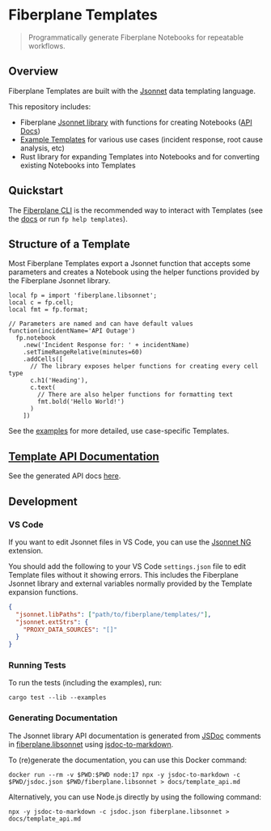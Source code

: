 # Fiberplane Templates

> Programmatically generate Fiberplane Notebooks for repeatable workflows.

## Overview

Fiberplane Templates are built with the [Jsonnet](https://jsonnet.org/) data templating language.

This repository includes:

- Fiberplane [Jsonnet library](./fiberplane.libsonnet) with functions for creating Notebooks ([API Docs](./docs/template_api.md))
- [Example Templates](./examples) for various use cases (incident response, root cause analysis, etc)
- Rust library for expanding Templates into Notebooks and for converting existing Notebooks into Templates

## Quickstart

The [Fiberplane CLI](https://github.com/fiberplane/fp) is the recommended way to interact with Templates (see the [docs](https://github.com/fiberplane/fp#templates) or run `fp help templates`).

## Structure of a Template

Most Fiberplane Templates export a Jsonnet function that accepts some parameters and creates a Notebook using the helper functions provided by the Fiberplane Jsonnet library.

```jsonnet
local fp = import 'fiberplane.libsonnet';
local c = fp.cell;
local fmt = fp.format;

// Parameters are named and can have default values
function(incidentName='API Outage')
  fp.notebook
    .new('Incident Response for: ' + incidentName)
    .setTimeRangeRelative(minutes=60)
    .addCells([
      // The library exposes helper functions for creating every cell type
      c.h1('Heading'),
      c.text(
        // There are also helper functions for formatting text
        fmt.bold('Hello World!')
      )
    ])
```

See the [examples](./examples) for more detailed, use case-specific Templates.

## [Template API Documentation](./docs/template_api.md)

See the generated API docs [here](./docs/template_api.md).

## Development

### VS Code

If you want to edit Jsonnet files in VS Code, you can use the [Jsonnet NG](https://marketplace.visualstudio.com/items?itemName=Sebbia.jsonnetng) extension.

You should add the following to your VS Code `settings.json` file to edit Template files without it showing errors.
This includes the Fiberplane Jsonnet library and external variables normally provided by the Template expansion functions.

```json
{
  "jsonnet.libPaths": ["path/to/fiberplane/templates/"],
  "jsonnet.extStrs": {
    "PROXY_DATA_SOURCES": "[]"
  }
}
```

### Running Tests

To run the tests (including the examples), run:

```shell
cargo test --lib --examples
```

### Generating Documentation

The Jsonnet library API documentation is generated from [JSDoc](https://jsdoc.app/) comments in [fiberplane.libsonnet](./fiberplane.libsonnet) using [jsdoc-to-markdown](https://github.com/jsdoc2md/jsdoc-to-markdown).

To (re)generate the documentation, you can use this Docker command:

```shell
docker run --rm -v $PWD:$PWD node:17 npx -y jsdoc-to-markdown -c $PWD/jsdoc.json $PWD/fiberplane.libsonnet > docs/template_api.md
```

Alternatively, you can use Node.js directly by using the following command:

```shell
npx -y jsdoc-to-markdown -c jsdoc.json fiberplane.libsonnet > docs/template_api.md
```
